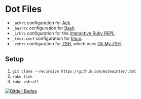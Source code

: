 # Dot Files

 * `_ackrc` configuration for [Ack](http://betterthangrep.com/).
 * `_bashrc` configuration for [Bash](http://www.gnu.org/software/bash/).
 * `_irbrc` configuration for the [Interactive Ruby
 REPL](http://en.wikipedia.org/wiki/Interactive_Ruby_Shell).
 * `_tmux.conf` configuration for [tmux](http://tmux.sourceforge.net/).
 * `_zshrc` configuration for [ZSH](http://www.zsh.org/), which uses [Oh My
 ZSH](https://github.com/robbyrussell/oh-my-zsh).

## Setup

1. `git clone --recursive https://github.com/mutewinter/.dot`
1. `rake link`
1. `rake zsh:all`

[![Bitdeli Badge](https://d2weczhvl823v0.cloudfront.net/mutewinter/dot_files/trend.png)](https://bitdeli.com/free "Bitdeli Badge")

